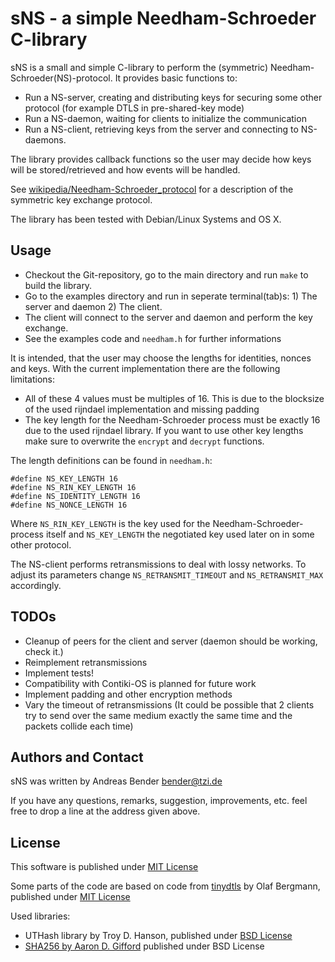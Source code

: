 # sNS - a simple Needham-Schroeder C-library

sNS is a small and simple C-library to perform the (symmetric) Needham-Schroeder(NS)-protocol. It provides basic functions to:

* Run a NS-server, creating and distributing keys for securing some other protocol (for example DTLS in pre-shared-key mode)
* Run a NS-daemon, waiting for clients to initialize the communication
* Run a NS-client, retrieving keys from the server and connecting to NS-daemons.

The library provides callback functions so the user may decide how keys will be stored/retrieved and how events will be handled.

See [wikipedia/Needham-Schroeder_protocol](http://en.wikipedia.org/wiki/Needham%E2%80%93Schroeder_protocol) for a description of the symmetric key exchange protocol.

The library has been tested with Debian/Linux Systems and OS X.

## Usage

* Checkout the Git-repository, go to the main directory and run `make` to build the library.
* Go to the examples directory and run in seperate terminal(tab)s: 1) The server and daemon 2) The client.
* The client will connect to the server and daemon and perform the key exchange.
* See the examples code and `needham.h` for further informations

It is intended, that the user may choose the lengths for identities, nonces and keys. With the current implementation there are the following limitations:

* All of these 4 values must be multiples of 16. This is due to the blocksize of the used rijndael implementation and missing padding
* The key length for the Needham-Schroeder process must be exactly 16 due to the used rijndael library. If you want to use other key lengths make sure to overwrite the `encrypt` and `decrypt` functions.

The length definitions can be found in `needham.h`:

    #define NS_KEY_LENGTH 16
    #define NS_RIN_KEY_LENGTH 16
    #define NS_IDENTITY_LENGTH 16
    #define NS_NONCE_LENGTH 16

Where `NS_RIN_KEY_LENGTH` is the key used for the Needham-Schroeder-process itself and `NS_KEY_LENGTH` the negotiated key used later on in some other protocol.

The NS-client performs retransmissions to deal with lossy networks. To adjust its parameters change `NS_RETRANSMIT_TIMEOUT` and `NS_RETRANSMIT_MAX` accordingly.

## TODOs

* Cleanup of peers for the client and server (daemon should be working, check it.)
* Reimplement retransmissions
* Implement tests!
* Compatibility with Contiki-OS is planned for future work
* Implement padding and other encryption methods
* Vary the timeout of retransmissions (It could be possible that 2 clients try to send over the same medium exactly the same time and the packets collide each time)

## Authors and Contact

sNS was written by Andreas Bender <bender@tzi.de>

If you have any questions, remarks, suggestion, improvements,
etc. feel free to drop a line at the address given above.

## License

This software is published under [MIT License](http://opensource.org/licenses/mit-license.php)

Some parts of the code are based on code from [tinydtls](http://tinydtls.sourceforge.net/) by Olaf Bergmann, published under [MIT License](http://opensource.org/licenses/mit-license.php)

Used libraries:

* UTHash library by Troy D. Hanson, published under [BSD License](http://troydhanson.github.io/uthash/license.html)
* [SHA256 by Aaron D. Gifford](http://www.aarongifford.com/computers/sha.html) published under BSD License

